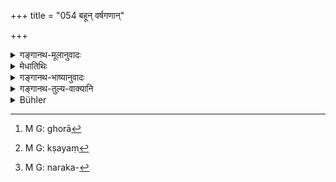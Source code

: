 +++
title = "054 बहून् वर्षगणान्"

+++

<details><summary>गङ्गानथ-मूलानुवादः</summary>

Persons who have committed the heinous offences, having passed, during several years, through dreadful hells, reach, after the expiation thereof, the following migratory states.—(54)
</details>

<details><summary>मेधातिथिः</summary>

**घोरान् नरकान्** । दुःखप्रसहनव्यथया घोरान्[^१०४] । यातनास्थानानि नारकान् । तत्क्षणाद् उद्भूतरूपस्य कर्मणः फलोपभोगेन क्षयः[^१०५] । तत ईषदवशिष्टे कर्मणि संसारप्रतिपत्तिः । 


[^१०५]:
     M G: kṣayaṃ


[^१०४]:
     M G: ghorā

- <u>कथं</u> पुनः सर्वकर्म तत्रैव न भुज्यते । 

- <u>उक्तम्</u> । इन्द्रियस्य कर्मणो नरकं[^१०६] फलम्, नोपशान्तस्य । कार्यविरोधित्वाच् च कर्मणां फलेनोपशमः । तत्र यथैव च ज्वलितस्याग्नेर् उदर्चिषो दाहो विनियोगस् तपश् चादंभ एव स्थितस्यैवं नरकेष्व् अपि द्रष्टव्यम् । 


[^१०६]:
     M G: naraka-

- अग्नेस् तु द्वे अवस्थे भवतः, प्रशान्तता ज्वाला च । नरकस् तु एकरूप एव सर्वदा । उदर्चिष इवाग्नयः कर्माणि चोपचयापचयवन्ति । अत उपचितस्य कर्मणो नरको ऽपचीयमानस्य ततो ऽन्यत्रोपभुक्तिः । तत्र युक्तं ततः सेषेणेति ॥ १२.५३–५४ ॥
</details>

<details><summary>गङ्गानथ-भाष्यानुवादः</summary>

‘*Dreadful hells*’—They are ‘dreadful’ by reason of the great sufferings undergone; ‘hells’ being places of torment

‘*Expiation*’—Deeds are ‘expiated’ when their results have been experienced; and when slight traces of them are left, the agent becomes born in the several migratory states.

“How is it that the whole of the act is not entirely retributed in the hells?”

It has already been explained that ‘hell’ is the result of very potent deeds—not of mild ones. And since the cause is enfeebled by the appearance of its effect, the Deed is rendered *mild*, less potent, by the appearance of its results. Just as in the case of fire, when it has been kindled, as soon as it has given forth sparks and heat, it becomes milder; so also is the case with Hells.

“In the case of fire there are two states—mild and flaming; Hells however are always of one uniform character.”

Like flaming fire, Actions also are prone to become strong and weak; when they are strong, they lead to Hell, and when they are weak, their retribution takes place elsewhere. Hence it is only light what has said been regarding the ‘remnant’ of the deed (leading to transmigration).—(54)
</details>

<details><summary>गङ्गानथ-तुल्य-वाक्यानि</summary>

**(verses 12.53-59)**

See Comparative notes for [Verse 12.53].
</details>

<details><summary>Bühler</summary>

054	Those who committed mortal sins (mahapataka), having passed during large numbers of years through dreadful hells, obtain, after the expiration of (that term of punishment), the following births.
</details>
